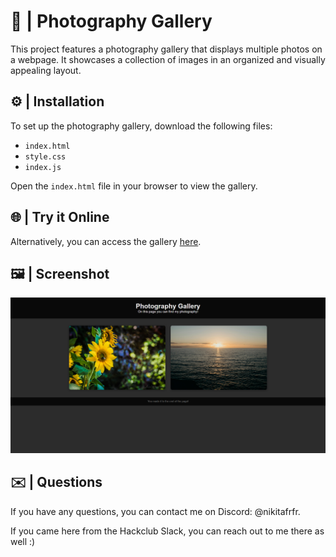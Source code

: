 # 📸 | Photography Gallery

This project features a photography gallery that displays multiple photos on a webpage. It showcases a collection of images in an organized and visually appealing layout.

## ⚙️ | Installation

To set up the photography gallery, download the following files:
- `index.html`
- `style.css`
- `index.js`

Open the `index.html` file in your browser to view the gallery.

## 🌐 | Try it Online

Alternatively, you can access the gallery [here](https://hackclub.nik-dev.eu/photography-gallery/).

## 🖼️ | Screenshot

![Screenshot](screenshot.png)

## ✉️ | Questions

If you have any questions, you can contact me on Discord: @nikitafrfr.

If you came here from the Hackclub Slack, you can reach out to me there as well :)

